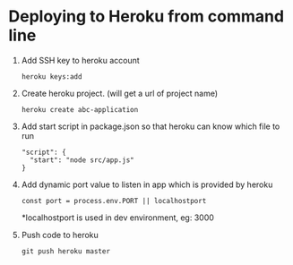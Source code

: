 # Deploying to Heroku from command line

1. Add SSH key to heroku account

   `heroku keys:add`

1. Create heroku project. (will get a url of project name)

   `heroku create abc-application`

1. Add start script in package.json so that heroku can know which file to run

   ```
   "script": {
     "start": "node src/app.js"
   }
   ```

1. Add dynamic port value to listen in app which is provided by heroku

   `const port = process.env.PORT || localhostport`

   \*localhostport is used in dev environment, eg: 3000

1. Push code to heroku

   `git push heroku master`
